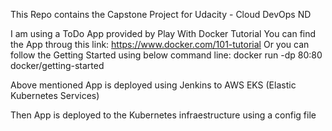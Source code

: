 This Repo contains the Capstone Project for Udacity - Cloud DevOps ND

I am using a ToDo App provided by Play With Docker Tutorial
You can find the App throug this link: https://www.docker.com/101-tutorial
Or you can follow the Getting Started using below command line:
    docker run -dp 80:80 docker/getting-started

Above mentioned App is deployed using Jenkins to AWS EKS (Elastic Kubernetes Services)

Then App is deployed to the Kubernetes infraestructure using a config file
